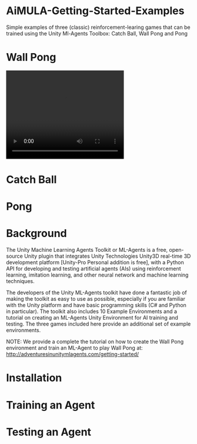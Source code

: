 # AiMULA-Getting-Started-Examples
Simple examples of three (classic) reinforcement-learing games that can be trained using the Unity Ml-Agents Toolbox: Catch Ball, Wall Pong and Pong

# Wall Pong
<video width="320" height="240" controls>
  <source src="wallpong_demo.mp4" type="video/mp4">
</video>

# Catch Ball


# Pong




# Background
The Unity Machine Learning Agents Toolkit or ML-Agents is a free, open-source Unity plugin that integrates Unity Technologies Unity3D real-time 3D development platform [Unity-Pro Personal addition is free], with a Python API for developing and testing artificial agents (AIs) using reinforcement learning, imitation learning, and other neural network and machine learning techniques. 

The developers of the Unity ML-Agents toolkit have done a fantastic job of making the toolkit as easy to use as possible, especially if you are familiar with the Unity platform and have basic programming skills (C# and Python in particular). The toolkit also includes 10 Example Environments and a tutorial on creating an ML-Agents Unity Environment for AI training and testing. The three games included here provide an additional set of example environments. 

NOTE: We provide a complete the tutorial on how to create the Wall Pong environment and train an ML-Agent to play Wall Pong at:
http://adventuresinunitymlagents.com/getting-started/

# Installation


# Training an Agent


# Testing an Agent
